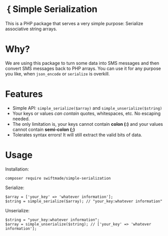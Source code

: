 ｛ Simple Serialization
========================

This is a PHP package that serves a very simple purpose: Serialize associative string arrays.

# Why?
We are using this package to turn some data into SMS messages and then convert SMS messages back to PHP arrays.
You can use it for any purpose you like, when `json_encode` or `serialize` is overkill.

# Features

* Simple API: `simple_serialize($array)` and `simple_unserialize($string)`
* Your keys or values _can contain_ quotes, whitespaces, etc. No escaping needed.
* The only limitation is, your keys cannot contain **colon (:)** and your values cannot contain **semi-colon (;)**
* Tolerates syntax errors! It will still extract the valid bits of data.

# Usage

Installation:

    composer require swiftmade/simple-serialization

Serialize:

    $array = ['your_key' => 'whatever information'];
    $string = simple_serialize($array); // "your_key:whatever information"

Unserialize:

    $string = "your_key:whatever information";
    $array = simple_unserialize($string); // ['your_key' => 'whatever information'];